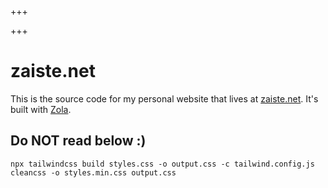 
+++

+++
# zaiste.net

This is the source code for my personal website that lives at [zaiste.net](https://zaiste.net). It's built with [Zola](https://www.getzola.org/).


## Do NOT read below :)

```
npx tailwindcss build styles.css -o output.css -c tailwind.config.js
cleancss -o styles.min.css output.css
```

